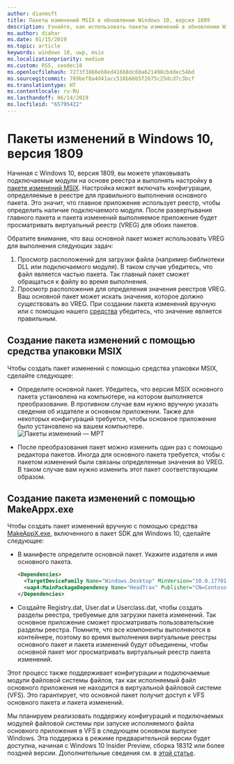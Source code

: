 ```yaml
---
author: dianmsft
title: Пакеты изменений MSIX в обновлении Windows 10, версия 1809
description: Узнайте, как использовать пакеты изменений в обновлении Windows 10, версия 1809
ms.author: diahar
ms.date: 01/15/2019
ms.topic: article
keywords: windows 10, uwp, msix
ms.localizationpriority: medium
ms.custom: RS5, seodec18
ms.openlocfilehash: 7273f3866eb8ed416b8dc60a621498cbddec54bd
ms.sourcegitcommit: 789bef8a4d41acc516b66b5f2675c25dcd7c3bcf
ms.translationtype: HT
ms.contentlocale: ru-RU
ms.lasthandoff: 06/14/2019
ms.locfileid: "65795422"
---
```

# <a name="msix-modification-packages-on-windows-10-version-1809"></a>Пакеты изменений в Windows 10, версия 1809 

Начиная с Windows 10, версия 1809, вы можете упаковывать подключаемые модули на основе реестра и выполнять настройку в [пакете изменений MSIX](modification-packages.md). Настройка может включать конфигурации, определяемые в реестре для правильного выполнения основного пакета. Это значит, что главное приложение использует реестр, чтобы определить наличие подключаемого модуля. После развертывания главного пакета и пакета изменений выполняемое приложение будет просматривать виртуальный реестр (VREG) для обоих пакетов. 

Обратите внимание, что ваш основной пакет может использовать VREG для выполнения следующих задач: 
1.  Просмотр расположений для загрузки файла (например библиотеки DLL или подключаемого модуля). В таком случае убедитесь, что файл является частью пакета. Так главный пакет сможет обращаться к файлу во время выполнения.  
2.  Просмотр расположения для определения значения реестров VREG. Ваш основной пакет может искать значения, которое должно существовать во VREG. При создании пакета изменений вручную или с помощью нашего [средства](https://www.microsoft.com/en-us/p/msix-packaging-tool/9n5lw3jbcxkf) убедитесь, что значение является правильным. 

## <a name="create-a-modification-package-using-the-msix-packaging-tool"></a>Создание пакета изменений с помощью средства упаковки MSIX

Чтобы создать пакет изменений с помощью средства упаковки MSIX, сделайте следующее:
* Определите основной пакет. Убедитесь, что версия MSIX основного пакета установлена на компьютере, на котором выполняется преобразование. В противном случае вам нужно вручную указать сведения об издателе и основном приложении. Также для некоторых конфигураций требуется, чтобы основное приложение было установлено на вашем компьютере.
![Пакеты изменений — MPT](images/MPT-mod-page.png)

* После преобразования пакет можно изменить один раз с помощью редактора пакетов. Иногда для основного пакета требуется, чтобы с пакетом изменений были связаны определенные значения во VREG. В таком случае вам нужно изменить этот пакет соответствующим образом. 

## <a name="create-a-modification-package-using-makeappxexe"></a>Создание пакета изменений с помощью MakeAppx.exe

Чтобы создать пакет изменений вручную с помощью средства [MakeAppX.exe](https://docs.microsoft.com/windows/uwp/packaging/create-app-package-with-makeappx-tool), включенного в пакет SDK для Windows 10, сделайте следующее:
* В манифесте определите основной пакет. Укажите издателя и имя основного пакета.

    ```xml
    <Dependencies>
      <TargetDeviceFamily Name="Windows.Desktop" MinVersion="10.0.17701.0" MaxVersionTested="12.0.0.0"/>
      <uap4:MainPackageDependency Name="HeadTrax" Publisher="CN=Contoso Software, O=Contoso Corporation, C=US" />
    </Dependencies>
    ```
- Создайте Registry.dat, User.dat и Userclass.dat, чтобы создать разделы реестра, требуемые для загрузки пакета изменений. Так основное приложение сможет просматривать пользовательские разделы реестра. Помните, что все компоненты выполняются в контейнере, поэтому во время выполнения виртуальные реестры основного пакет и пакета изменений будут объединены, чтобы основной пакет мог просматривать виртуальный реестр пакета изменений.  

Этот процесс также поддерживает конфигурации и подключаемые модули файловой системы файлов, так как исполняемый файл основного приложения не находится в виртуальной файловой системе (VFS). Это гарантирует, что основной пакет получит доступ к VFS основного пакета и пакета изменений. 

Мы планируем реализовать поддержку конфигураций и подключаемых модулей файловой системы при запуске исполняемого файла основного приложения в VFS в следующем основном выпуске Windows. Эта поддержка в режиме предварительной версии будет доступна, начиная с Windows 10 Insider Preview, сборка 18312 или более поздней версии. Дополнительные сведения см. в [этой статье](modification-package-1903.md). 

